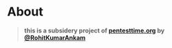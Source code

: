 # About


> **this is a subsidery project of [pentesttime.org](https://pentesttime.org) by [@RohitKumarAnkam](https://rohitkumarankam.com)**
